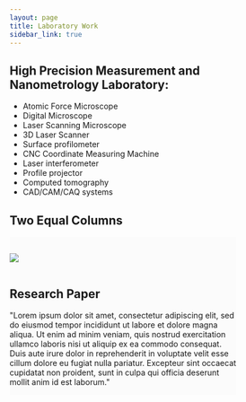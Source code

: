 ```yaml
---
layout: page
title: Laboratory Work
sidebar_link: true
---
```


<div class="content">
  <h2> High Precision Measurement and Nanometrology Laboratory:</h2>
  <ul>
    <li> Atomic Force Microscope</li>
    <li> Digital Microscope</li>
    <li> Laser Scanning Microscope</li>
    <li> 3D Laser Scanner</li>
    <li> Surface profilometer</li>
    <li> CNC Coordinate Measuring Machine</li>
    <li> Laser interferometer</li>
    <li> Profile projector</li>
    <li> Computed tomography</li>
    <li> CAD/CAM/CAQ systems</li>
  </ul>
</div>
<html>
<head>
<meta name="viewport" content="width=device-width, initial-scale=1">
<style>
* {
  box-sizing: border-box;
}

/* Create two equal columns that floats next to each other */
.column {
  float: left;
  width: 50%;
  padding: 10px;
  height: 300px; /* Should be removed. Only for demonstration */
}

/* Clear floats after the columns */
.row:after {
  content: "";
  display: table;
  clear: both;
}
</style>
</head>
<body>

<h2>Two Equal Columns</h2>

<div class="row">
  <div class="column" style="background-color:#fbfbfb;">
    <h2></h2>
    <p><img src="https://www.giss.nasa.gov/research/news/20100121/418333main_land-ocean-index226.jpg"></p>
  </div>
  <div class="column" style="background-color:#fbfbfb;">
    <h2>Research Paper </h2>
    <p>
    "Lorem ipsum dolor sit amet, consectetur adipiscing elit, sed do eiusmod tempor incididunt ut labore et dolore magna aliqua. Ut enim ad minim veniam, quis nostrud exercitation ullamco laboris nisi ut aliquip ex ea commodo consequat. Duis aute irure dolor in reprehenderit in voluptate velit esse cillum dolore eu fugiat nulla pariatur. Excepteur sint occaecat cupidatat non proident, sunt in culpa qui officia deserunt mollit anim id est laborum."
    </p>
  </div>
</div>

</body>
</html>
